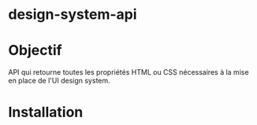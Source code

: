 # design-system-api

# Objectif
API qui retourne toutes les propriétés HTML ou CSS nécessaires à la mise en place de l'UI design system.

# Installation